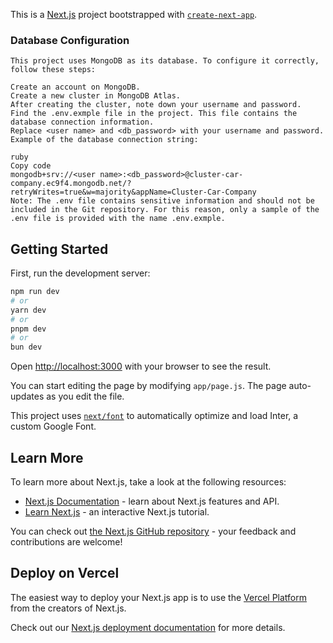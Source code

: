 This is a [Next.js](https://nextjs.org/) project bootstrapped with [`create-next-app`](https://github.com/vercel/next.js/tree/canary/packages/create-next-app).

### Database Configuration

```
This project uses MongoDB as its database. To configure it correctly, follow these steps:

Create an account on MongoDB.
Create a new cluster in MongoDB Atlas.
After creating the cluster, note down your username and password.
Find the .env.exmple file in the project. This file contains the database connection information.
Replace <user name> and <db_password> with your username and password.
Example of the database connection string:

ruby
Copy code
mongodb+srv://<user name>:<db_password>@cluster-car-company.ec9f4.mongodb.net/?retryWrites=true&w=majority&appName=Cluster-Car-Company
Note: The .env file contains sensitive information and should not be included in the Git repository. For this reason, only a sample of the .env file is provided with the name .env.exmple.
```

## Getting Started

First, run the development server:

```bash
npm run dev
# or
yarn dev
# or
pnpm dev
# or
bun dev
```

Open [http://localhost:3000](http://localhost:3000) with your browser to see the result.

You can start editing the page by modifying `app/page.js`. The page auto-updates as you edit the file.

This project uses [`next/font`](https://nextjs.org/docs/basic-features/font-optimization) to automatically optimize and load Inter, a custom Google Font.

## Learn More

To learn more about Next.js, take a look at the following resources:

-   [Next.js Documentation](https://nextjs.org/docs) - learn about Next.js features and API.
-   [Learn Next.js](https://nextjs.org/learn) - an interactive Next.js tutorial.

You can check out [the Next.js GitHub repository](https://github.com/vercel/next.js/) - your feedback and contributions are welcome!

## Deploy on Vercel

The easiest way to deploy your Next.js app is to use the [Vercel Platform](https://vercel.com/new?utm_medium=default-template&filter=next.js&utm_source=create-next-app&utm_campaign=create-next-app-readme) from the creators of Next.js.

Check out our [Next.js deployment documentation](https://nextjs.org/docs/deployment) for more details.
